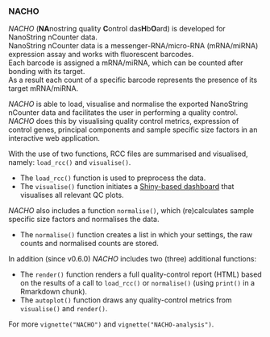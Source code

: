 ### NACHO

*NACHO* (**NA**nostring quality **C**ontrol das**H**b**O**ard) is developed for NanoString nCounter data.  
NanoString nCounter data is a messenger-RNA/micro-RNA (mRNA/miRNA) expression assay and works with fluorescent barcodes.  
Each barcode is assigned a mRNA/miRNA, which can be counted after bonding with its target.  
As a result each count of a specific barcode represents the presence of its target mRNA/miRNA.

*NACHO* is able to load, visualise and normalise the exported NanoString nCounter data and facilitates the user in performing a quality control.  
*NACHO* does this by visualising quality control metrics, expression of control genes, principal components and sample specific size factors in an interactive web application.

With the use of two functions, RCC files are summarised and visualised, namely: `load_rcc()` and `visualise()`.

* The `load_rcc()` function is used to preprocess the data.
* The `visualise()` function initiates a [Shiny-based dashboard](https://shiny.posit.co/) that visualises all relevant QC plots.

*NACHO* also includes a function `normalise()`, which (re)calculates sample specific size factors and normalises the data.

* The `normalise()` function creates a list in which your settings, the raw counts and normalised counts are stored.

In addition (since v0.6.0) *NACHO* includes two (three) additional functions:

* The `render()` function renders a full quality-control report (HTML) based on the results of a call to `load_rcc()` or `normalise()` (using `print()` in a Rmarkdown chunk).
* The `autoplot()` function draws any quality-control metrics from `visualise()` and `render()`.

For more `vignette("NACHO")` and `vignette("NACHO-analysis")`.
